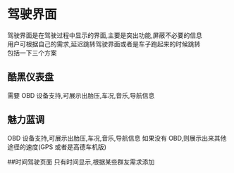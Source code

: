 # 驾驶界面

驾驶界面是在驾驶过程中显示的界面,主要是突出功能,屏蔽不必要的信息<br/>
用户可根据自己的需求,延迟跳转驾驶界面或者是车子跑起来的时候跳转<br/>
包括一下三个方案<br/>

## 酷黑仪表盘

需要 OBD 设备支持,可展示出胎压,车况,音乐,导航信息

## 魅力蓝调

OBD 设备支持,可展示出胎压,车况,音乐,导航信息
如果没有 OBD,则展示出来其他途径的速度(GPS 或者是高德车机版)

##时间驾驶页面
只有时间显示,根据某些群友需求添加

<Valine/>
